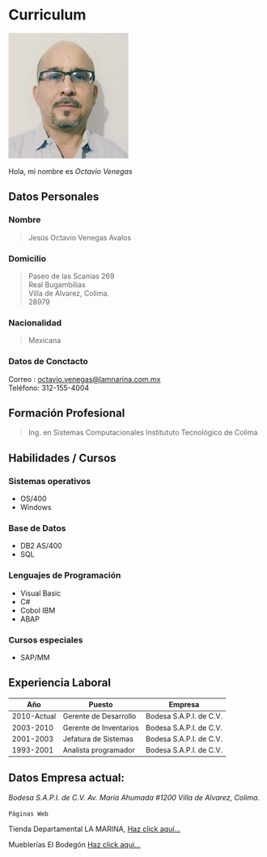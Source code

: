 # Curriculum

![](https://raw.githubusercontent.com/octavene/HerramientasDigitales/master/FotoOctavio.jpg)


Hola, mi nombre es _Octavio Venegas_   


## Datos Personales

  ### Nombre
  > Jesús Octavio Venegas Avalos
  ### Domicilio
  >  Paseo de las Scanias 269     
  >  Real Bugambilias     
  >  Villa de Alvarez, Colima.    
  >  28979
  ### Nacionalidad
  >  Mexicana
  ### Datos de Conctacto
  Correo  : octavio.venegas@lamnarina.com.mx    
  Teléfono: 312-155-4004
  
  

## Formación Profesional
  > Ing. en Sistemas Computacionales
  > Institututo Tecnológico de Colima

## Habilidades / Cursos
  ### Sistemas operativos
  - OS/400
  - Windows
  ### Base de Datos
  - DB2 AS/400
  - SQL
  ### Lenguajes de Programación
  - Visual Basic
  - C#
  - Cobol IBM
  - ABAP
  ### Cursos especiales
  - SAP/MM
  
  
## Experiencia Laboral

| Año | Puesto | Empresa |
|-----|--------|---------|
|2010-Actual | Gerente de Desarrollo | Bodesa S.A.P.I. de C.V. |
|2003-2010 | Gerente de Inventarios| Bodesa S.A.P.I. de C.V. |
|2001-2003 | Jefatura de Sistemas | Bodesa S.A.P.I. de C.V. |
|1993-2001 | Analista programador | Bodesa S.A.P.I. de C.V. |

## Datos Empresa actual:

_Bodesa S.A.P.I. de C.V._
_Av. María Ahumada #1200_
_Villa de Alvarez, Colima._

`Páginas Web`

 Tienda Departamental LA MARINA, [Haz click aquí...](https://www.lamarina.com.mx/)   
 
 Mueblerías El Bodegón [Haz click aquí...](https://www.elbodegon.com.mx/)   
 
 
 
 






